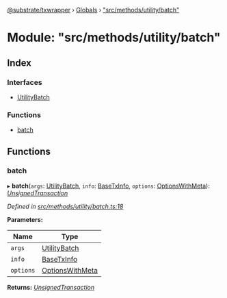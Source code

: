 [@substrate/txwrapper](../README.md) › [Globals](../globals.md) › ["src/methods/utility/batch"](_src_methods_utility_batch_.md)

# Module: "src/methods/utility/batch"

## Index

### Interfaces

* [UtilityBatch](../interfaces/_src_methods_utility_batch_.utilitybatch.md)

### Functions

* [batch](_src_methods_utility_batch_.md#batch)

## Functions

###  batch

▸ **batch**(`args`: [UtilityBatch](../interfaces/_src_methods_utility_batch_.utilitybatch.md), `info`: [BaseTxInfo](../interfaces/_src_util_types_.basetxinfo.md), `options`: [OptionsWithMeta](../interfaces/_src_util_types_.optionswithmeta.md)): *[UnsignedTransaction](../interfaces/_src_util_types_.unsignedtransaction.md)*

*Defined in [src/methods/utility/batch.ts:18](https://github.com/paritytech/txwrapper/blob/2e195b6/src/methods/utility/batch.ts#L18)*

**Parameters:**

Name | Type |
------ | ------ |
`args` | [UtilityBatch](../interfaces/_src_methods_utility_batch_.utilitybatch.md) |
`info` | [BaseTxInfo](../interfaces/_src_util_types_.basetxinfo.md) |
`options` | [OptionsWithMeta](../interfaces/_src_util_types_.optionswithmeta.md) |

**Returns:** *[UnsignedTransaction](../interfaces/_src_util_types_.unsignedtransaction.md)*
